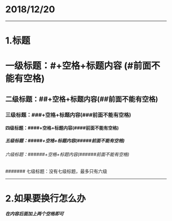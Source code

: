 # 2018/12/20  

---  
# 1.标题  
# 一级标题：#+空格+标题内容 (#前面不能有空格) 
## 二级标题：##+空格+标题内容(##前面不能有空格)
### 三级标题：###+空格+标题内容(###前面不能有空格)
#### 四级标题：####+空格+标题内容(####前面不能有空格)
##### 五级标题：#####+空格+标题内容(#####前面不能有空格)
###### 六级标题：######+空格+标题内容(######前面不能有空格)
####### 七级标题：没有七级标题，最多只有六级  

---  
# 2.如果要换行怎么办  
   ***在内容后面加上两个空格即可***

     